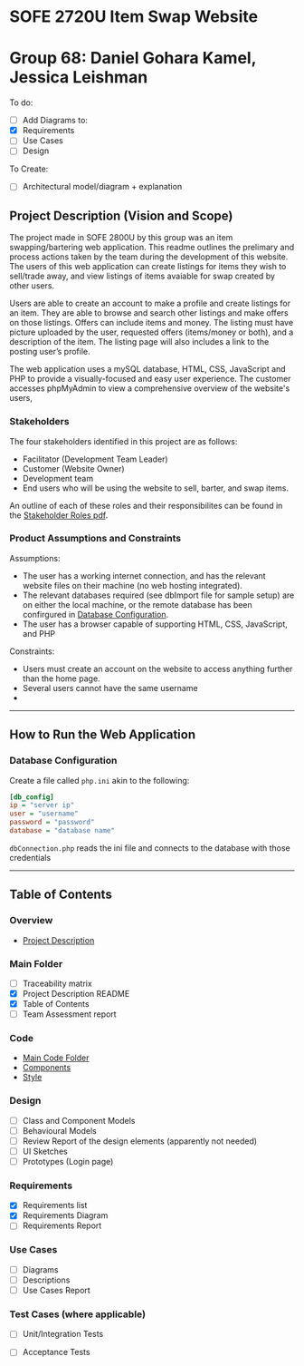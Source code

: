 # SOFE 2720U Item Swap Website
# Group 68: Daniel Gohara Kamel, Jessica Leishman

To do:
- [ ] Add Diagrams to:
- [x] Requirements
- [ ] Use Cases
- [ ] Design

To Create:
- [ ] Architectural model/diagram + explanation

## Project Description (Vision and Scope)
The project made in SOFE 2800U by this group was an item swapping/bartering web application. This readme outlines the prelimary and process actions taken by the team during the development of this website.  The users of this web application can create listings for items they wish to sell/trade away, and view listings of items avaiable for swap created by other users.

Users are able to create an account to make a profile and create listings for an item.  They are able to browse and search other listings and make offers on those listings. Offers can include items and money.  The listing must have picture uploaded by the user, requested offers (items/money or both), and a description of the item.  The listing page will also includes a link to the posting user’s profile.

The web application uses a mySQL database, HTML, CSS, JavaScript and PHP to provide a visually-focused and easy user experience.  The customer accesses phpMyAdmin to view a comprehensive overview of the website's users, 


### Stakeholders
The four stakeholders identified in this project are as follows:
- Facilitator (Development Team Leader)
- Customer (Website Owner)
- Development team
- End users who will be using the website to sell, barter, and swap items.

An outline of each of these roles and their responsibilites can be found in the [Stakeholder Roles pdf](linkhere).

### Product Assumptions and Constraints
Assumptions:
- The user has a working internet connection, and has the relevant website files on their machine (no web hosting integrated).
- The relevant databases required (see dbImport file for sample setup) are on either the local machine, or the remote database has been confirgured in [Database Configuration](#database-configuration).
- The user has a browser capable of supporting HTML, CSS, JavaScript, and PHP

Constraints:
- Users must create an account on the website to access anything further than the home page.
- Several users cannot have the same username
- 

---
## How to Run the Web Application

### Database Configuration
Create a file called `php.ini` akin to the following:

```ini
[db_config]
ip = "server ip"
user = "username"
password = "password"
database = "database name"

```

`dbConnection.php` reads the ini file and connects to the database with those credentials

---
## Table of Contents
### Overview
- [Project Description](#project-description-vision-and-scope)

### Main Folder
- [ ] Traceability matrix
- [x] Project Description README
- [x] Table of Contents
- [ ] Team Assessment report

### Code
- [Main Code Folder](linkhere)
- [Components](linkhere)
- [Style](linkhere)

### Design
- [ ] Class and Component Models
- [ ] Behavioural Models
- [ ] Review Report of the design elements (apparently not needed)
- [ ] UI Sketches
- [ ] Prototypes (Login page)

### Requirements
- [x] Requirements list
- [x] Requirements Diagram
- [ ] Requirements Report

### Use Cases
- [ ] Diagrams
- [ ] Descriptions
- [ ] Use Cases Report

### Test Cases (where applicable)
- [ ] Unit/Integration Tests
- [ ] Acceptance Tests


